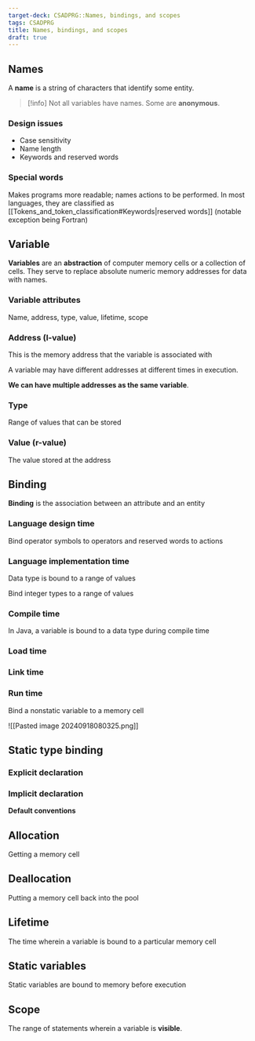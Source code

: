 ```yaml
---
target-deck: CSADPRG::Names, bindings, and scopes
tags: CSADPRG
title: Names, bindings, and scopes
draft: true
---
```


## Names

A **name** is a string of characters that identify some entity.

>[!info] Not all variables have names. Some are **anonymous**.

<!--ID: 1727924287865-->

### Design issues

- Case sensitivity
- Name length
- Keywords and reserved words
<!--ID: 1727924287867-->

### Special words

Makes programs more readable; names actions to be performed. In most languages, they are classified as [[Tokens_and_token_classification#Keywords|reserved words]] (notable exception being Fortran)

<!--ID: 1727924287870-->

## Variable

**Variables** are an **abstraction** of computer memory cells or a collection of cells. They serve to replace absolute numeric memory addresses for data with names.
<!--ID: 1727924287873-->

### Variable attributes

Name, address, type, value, lifetime, scope

<!--ID: 1727924287876-->

### Address (l-value)

This is the memory address that the variable is associated with

A variable may have different addresses at different times in execution.

**We can have multiple addresses as the same variable**.
<!--ID: 1727924287879-->

### Type

Range of values that can be stored

<!--ID: 1727924287881-->

### Value (r-value)

The value stored at the address

<!--ID: 1727924287884-->

## Binding

**Binding** is the association between an attribute and an entity
<!--ID: 1727924287886-->

### Language design time

Bind operator symbols to operators and reserved words to actions

<!--ID: 1727924287889-->

### Language implementation time

Data type is bound to a range of values

Bind integer types to a range of values

<!--ID: 1727924287892-->

### Compile time

In Java, a variable is bound to a data type during compile time

<!--ID: 1727924287896-->

### Load time

<!--ID: 1727924287899-->

### Link time

<!--ID: 1727924287902-->

### Run time

Bind a nonstatic variable to a memory cell

![[Pasted image 20240918080325.png]]

<!--ID: 1727924287906-->

## Static type binding

<!--ID: 1727924287909-->

### Explicit declaration

<!--ID: 1727924287912-->

### Implicit declaration

**Default conventions**
<!--ID: 1727924287914-->

## Allocation

Getting a memory cell

<!--ID: 1727924287917-->

## Deallocation

Putting a memory cell back into the pool

<!--ID: 1727924287920-->

## Lifetime

The time wherein a variable is bound to a particular memory cell

<!--ID: 1727924287924-->

## Static variables 

Static variables are bound to memory before execution

<!--ID: 1727924287927-->

## Scope

The range of statements wherein a variable is **visible**.

<!--ID: 1727924287931-->

